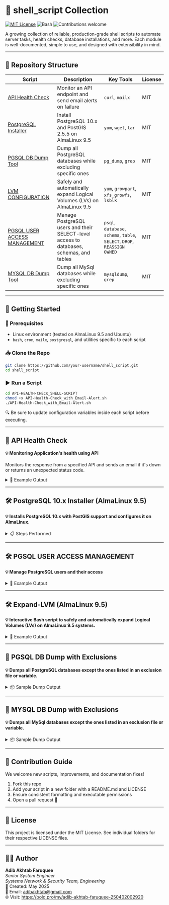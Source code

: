 # 🐚 shell_script Collection

[![MIT License](https://img.shields.io/badge/license-MIT-blue.svg)](LICENSE)
![Bash](https://img.shields.io/badge/shell-bash-1f425f.svg)
![Contributions welcome](https://img.shields.io/badge/contributions-welcome-brightgreen.svg)

A growing collection of reliable, production-grade shell scripts to automate server tasks, health checks, database installations, and more. Each module is well-documented, simple to use, and designed with extensibility in mind.

---

## 📂 Repository Structure

| Script | Description | Key Tools | License |
|--------|-------------|-----------|---------|
| [API Health Check](./API-HEALTH-CHECK_SHELL-SCRIPT) | Monitor an API endpoint and send email alerts on failure | `curl`, `mailx` | MIT |
| [PostgreSQL Installer](./INSTALL-POSTGRES_DB-V-10.x.x_Almalinux-9.5) | Install PostgreSQL 10.x and PostGIS 2.5.5 on AlmaLinux 9.5 | `yum`, `wget`, `tar` | MIT |
| [PGSQL DB Dump Tool](./PGSQL-DB_DUMP) | Dump all PostgreSQL databases while excluding specific ones | `pg_dump`, `grep` | MIT |
| [LVM CONFIGURATION](./CONFIGURE-LVM-DISK_SETTINGS) | Safely and automatically expand Logical Volumes (LVs) on AlmaLinux 9.5 | `yum`, `growpart`, `xfs_growfs`, `lsblk` | MIT |
| [PGSQL USER ACCESS MANAGEMENT](./CREATE_USER--PROVIDE_ACCESS--DETETE_USER_To_PGSQL-DB) | Manage PostgreSQL users and their SELECT-level access to databases, schemas, and tables | `psql`, `database`, `schema`, `table`, `SELECT`, `DROP`, `REASSIGN OWNED` | MIT |
| [MYSQL DB Dump Tool](./MYSQL-DB-DUMP) | Dump all MySql databases while excluding specific ones | `mysqldump`, `grep` | MIT |

---

## 🚀 Getting Started

### 🧰 Prerequisites

- Linux environment (tested on AlmaLinux 9.5 and Ubuntu)
- `bash`, `cron`, `mailx`, `postgresql`, and utilities specific to each script

### 📥 Clone the Repo

```bash
git clone https://github.com/your-username/shell_script.git
cd shell_script
```

### ▶️ Run a Script

```bash
cd API-HEALTH-CHECK_SHELL-SCRIPT
chmod +x API-Health-Check_with_Email-Alert.sh
./API-Health-Check_with_Email-Alert.sh
```

🔍 Be sure to update configuration variables inside each script before executing.

---

## 📘 API Health Check

#### 💡 Monitoring Application's health using API 

Monitors the response from a specified API and sends an email if it's down or returns an unexpected status code.

<details> <summary>🔧 Example Output</summary>

```bash
[✓] Checking API endpoint: https://example.com/health
[✓] Status Code: 200 OK
[✓] Everything is healthy.
```
```bash
[✗] Status Code: 500 Internal Server Error
[!] Sending alert email to admin@example.com...
```

</details>

---

## 🛠 PostgreSQL 10.x Installer (AlmaLinux 9.5)

#### 💡 Installs PostgreSQL 10.x with PostGIS support and configures it on AlmaLinux.

<details> <summary>📋 Steps Performed</summary>

```bash
 1. Install dependencies (gcc, make, libxml2, etc.)   
 2. Download and extract PostgreSQL  
 3. Compile and install PostGIS 2.5.5  
 4. Setup postgres user and environment variables  
 5. Configure pg_hba.conf and postgresql.conf  
```

</details>

---

## 🛠 PGSQL USER ACCESS MANAGEMENT

#### 💡 Manage PostgreSQL users and their access

<details> <summary>🔧 Example Output</summary>

🟢 Create Superuser
```bash
AS YOU HAVE CHOSEN TO CREATE A SUPERUSER, PLEASE PROVIDE THE BELOW INFO.
USERNAME: admin_adib
PASSWORD: ********

Creating superuser admin_adib...
CREATE ROLE
ALTER ROLE

admin_adib USER CREATED WITH SUPERUSER ACCESS. 
```

🟢 Delete user
~~~
NOW, CHOOSE FROM THE OPTIONS BELOW WHAT YOU WANT TO DO:
(1). DELETE A USER FROM ALL DATABASES
(2). DELETE A USER FROM A SINGLE DATABASE
ENTER YOUR CHOICE (1 or 2): 1

USERNAME LIST: [admin_adib, readonly_rahim, user_mina]

USERNAME: readonly_rahim

Executing deletion in database: app_db
REASSIGN OWNED
DROP OWNED

Executing deletion in database: analytics
REASSIGN OWNED
DROP OWNED

DROP ROLE

User 'readonly_rahim' has been droped from databases.
~~~

</details>

---

## 🛠 Expand-LVM (AlmaLinux 9.5)

#### 💡 Interactive Bash script to safely and automatically expand Logical Volumes (LVs) on AlmaLinux 9.5 systems.

<details> <summary>🔧 Example Output</summary>

```bash
Do you want to modify an LV size? (YES/NO): YES
Available Logical Volumes:
1. LV: home in VG: centos
2. LV: data in VG: centos

Enter the number of the LV you want to modify: 2
Enter size increase for data (e.g., +20G) or type 'MAX': MAX
Using all remaining free space for /dev/centos/data...
Resizing XFS filesystem on /dev/centos/data...
```

</details>

---

## 💾 PGSQL DB Dump with Exclusions

#### 💡 Dumps all PostgreSQL databases except the ones listed in an exclusion file or variable.

<details> <summary>📦 Sample Dump Output</summary>

```bash
[✓] Skipping database: template1
[✓] Skipping database: test_db
[✓] Dumping database: production_db
[✓] Dump completed: production_db_2025-05-04.sql
```

</details>

---

## 💾 MYSQL DB Dump with Exclusions

#### 💡 Dumps all MySql databases except the ones listed in an exclusion file or variable.

<details> <summary>📦 Sample Dump Output</summary>

```bash
[✓] Skipping database: performance_schema
[✓] Skipping database: mysql
[✓] Dumping database: production_db
[✓] Dump completed: production_db-250506_0040.sql.gz
```

</details>

---

## 🤝 Contribution Guide

We welcome new scripts, improvements, and documentation fixes!

 1. Fork this repo  
 2. Add your script in a new folder with a README.md and LICENSE  
 3. Ensure consistent formatting and executable permissions  
 4. Open a pull request 🚀  

---

## 📜 License

This project is licensed under the MIT License. See individual folders for their respective LICENSE files.

---

## 🧑‍💻 Author

**Adib Akhtab Faruquee**  
_Senior System Engineer_  
_Systems Network & Security Team, Engineering_  
📅 Created: May 2025  
📧 Email: adibakhtab@gmail.com  
🌐 Visit: https://bold.pro/my/adib-akhtab-faruquee-250402002920